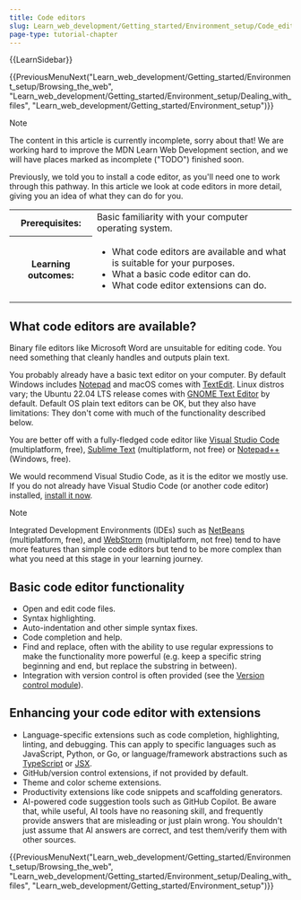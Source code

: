 ```yaml
---
title: Code editors
slug: Learn_web_development/Getting_started/Environment_setup/Code_editors
page-type: tutorial-chapter
---
```


{{LearnSidebar}}

{{PreviousMenuNext("Learn_web_development/Getting_started/Environment_setup/Browsing_the_web", "Learn_web_development/Getting_started/Environment_setup/Dealing_with_files", "Learn_web_development/Getting_started/Environment_setup")}}

> [!NOTE]
> The content in this article is currently incomplete, sorry about that! We are working hard to improve the MDN Learn Web Development section, and we will have places marked as incomplete ("TODO") finished soon.

Previously, we told you to install a code editor, as you'll need one to work through this pathway. In this article we look at code editors in more detail, giving you an idea of what they can do for you.

<table>
  <tbody>
    <tr>
      <th scope="row">Prerequisites:</th>
      <td>
        Basic familiarity with your computer operating system.
      </td>
    </tr>
    <tr>
      <th scope="row">Learning outcomes:</th>
      <td>
        <ul>
          <li>What code editors are available and what is suitable for your purposes.</li>
          <li>What a basic code editor can do.</li>
          <li>What code editor extensions can do.</li>
        </ul>
      </td>
    </tr>
  </tbody>
</table>

## What code editors are available?

Binary file editors like Microsoft Word are unsuitable for editing code. You need something that cleanly handles and outputs plain text.

You probably already have a basic text editor on your computer. By default Windows includes [Notepad](https://en.wikipedia.org/wiki/Microsoft_Notepad) and macOS comes with [TextEdit](https://en.wikipedia.org/wiki/TextEdit). Linux distros vary; the Ubuntu 22.04 LTS release comes with [GNOME Text Editor](https://en.wikipedia.org/wiki/GNOME_Text_Editor) by default. Default OS plain text editors can be OK, but they also have limitations: They don't come with much of the functionality described below.

You are better off with a fully-fledged code editor like [Visual Studio Code](https://code.visualstudio.com/) (multiplatform, free), [Sublime Text](https://www.sublimetext.com/) (multiplatform, not free) or [Notepad++](https://notepad-plus-plus.org/) (Windows, free).

We would recommend Visual Studio Code, as it is the editor we mostly use. If you do not already have Visual Studio Code (or another code editor) installed, [install it now](https://code.visualstudio.com/).

> [!NOTE]
> Integrated Development Environments (IDEs) such as [NetBeans](https://netbeans.apache.org/front/main/index.html) (multiplatform, free), and [WebStorm](https://www.jetbrains.com/webstorm/) (multiplatform, not free) tend to have more features than simple code editors but tend to be more complex than what you need at this stage in your learning journey.

## Basic code editor functionality

- Open and edit code files.
- Syntax highlighting.
- Auto-indentation and other simple syntax fixes.
- Code completion and help.
- Find and replace, often with the ability to use regular expressions to make the functionality more powerful (e.g. keep a specific string beginning and end, but replace the substring in between).
- Integration with version control is often provided (see the [Version control module](/en-US/docs/Learn_web_development/Core/Version_control)).

## Enhancing your code editor with extensions

- Language-specific extensions such as code completion, highlighting, linting, and debugging. This can apply to specific languages such as JavaScript, Python, or Go, or language/framework abstractions such as [TypeScript](https://www.typescriptlang.org/) or [JSX](https://react.dev/learn/writing-markup-with-jsx).
- GitHub/version control extensions, if not provided by default.
- Theme and color scheme extensions.
- Productivity extensions like code snippets and scaffolding generators.
- AI-powered code suggestion tools such as GitHub Copilot. Be aware that, while useful, AI tools have no reasoning skill, and frequently provide answers that are misleading or just plain wrong. You shouldn't just assume that AI answers are correct, and test them/verify them with other sources.

{{PreviousMenuNext("Learn_web_development/Getting_started/Environment_setup/Browsing_the_web", "Learn_web_development/Getting_started/Environment_setup/Dealing_with_files", "Learn_web_development/Getting_started/Environment_setup")}}
